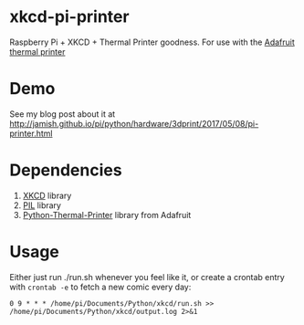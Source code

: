 # xkcd-pi-printer
Raspberry Pi + XKCD + Thermal Printer goodness. For use with the [Adafruit thermal printer](https://www.adafruit.com/product/2751)

# Demo
See my blog post about it at http://jamish.github.io/pi/python/hardware/3dprint/2017/05/08/pi-printer.html

# Dependencies
1. [XKCD](https://pypi.python.org/pypi/xkcd/) library
2. [PIL](http://www.pythonware.com/products/pil/) library
3. [Python-Thermal-Printer](https://github.com/adafruit/Python-Thermal-Printer) library from Adafruit

# Usage
Either just run ./run.sh whenever you feel like it, or create a crontab entry with `crontab -e` to fetch a new comic every day:
```
0 9 * * * /home/pi/Documents/Python/xkcd/run.sh >> /home/pi/Documents/Python/xkcd/output.log 2>&1
```
